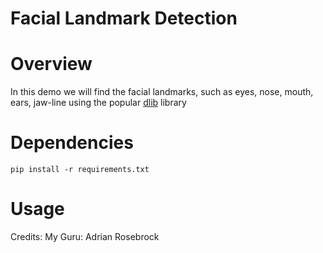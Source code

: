 # Facial Landmark Detection 

# Overview
In this demo we will find the facial landmarks, such as eyes, nose, mouth, ears, jaw-line using the popular [dlib](http://dlib.net/) library

# Dependencies
```pip install -r requirements.txt```

# Usage



Credits: My Guru: Adrian Rosebrock 
